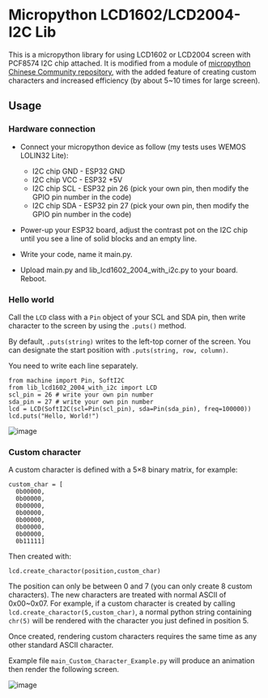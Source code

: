 # Micropython LCD1602/LCD2004-I2C Lib

This is a micropython library for using LCD1602 or LCD2004 screen with PCF8574 I2C chip attached. It is modified from a module of [micropython Chinese Community repository](https://github.com/micropython-Chinese-Community/mpy-lib/blob/master/lcd/I2C_LCD1602/mp_i2c_lcd1602.py), with the added feature of creating custom characters and increased efficiency (by about 5~10 times for large screen).

## Usage
### Hardware connection
 * Connect your micropython device as follow (my tests uses WEMOS LOLIN32 Lite):
    * I2C chip GND - ESP32 GND
    * I2C chip VCC - ESP32 +5V
    * I2C chip SCL - ESP32 pin 26 (pick your own pin, then modify the GPIO pin number in the code)
    * I2C chip SDA - ESP32 pin 27 (pick your own pin, then modify the GPIO pin number in the code)

 * Power-up your ESP32 board, adjust the contrast pot on the I2C chip until you see a line of solid blocks and an empty line.

 * Write your code, name it main.py.
 * Upload main.py and lib_lcd1602_2004_with_i2c.py to your board. Reboot.


### Hello world

Call the `LCD` class with a `Pin` object of your SCL and SDA pin, then write character to the screen by using the `.puts()` method.

By default, `.puts(string)` writes to the left-top corner of the screen. You can designate the start position with `.puts(string, row, column)`.

You need to write each line separately.

```
from machine import Pin, SoftI2C
from lib_lcd1602_2004_with_i2c import LCD
scl_pin = 26 # write your own pin number
sda_pin = 27 # write your own pin number
lcd = LCD(SoftI2C(scl=Pin(scl_pin), sda=Pin(sda_pin), freq=100000))
lcd.puts("Hello, World!")
```
  ![image](https://user-images.githubusercontent.com/18537705/155820147-1fcdcd3e-2edc-4942-b9d4-e727b0dae8e8.png)

### Custom character
A custom character is defined with a 5×8 binary matrix, for example:
```
custom_char = [
  0b00000,
  0b00000,
  0b00000,
  0b00000,
  0b00000,
  0b00000,
  0b00000,
  0b11111]
```
Then created with:
```
lcd.create_charactor(position,custom_char)
```
The position can only be between 0 and 7 (you can only create 8 custom characters). The new characters are treated with normal ASCII of 0x00~0x07. For example, if a custom character is created by calling `lcd.create_charactor(5,custom_char)`, a normal python string containing `chr(5)` will be rendered with the character you just defined in position 5.

Once created, rendering custom characters requires the same time as any other standard ASCII character.

Example file `main_Custom_Character_Example.py` will produce an animation then render the following screen.

![image](https://user-images.githubusercontent.com/18537705/155820648-2fa684ba-9e60-4b55-b46b-30901257c3ee.png)

